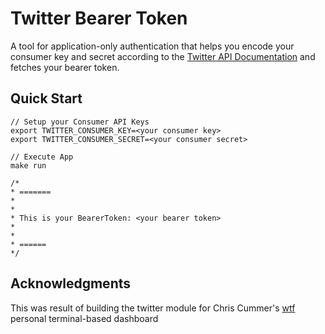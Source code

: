 # Twitter Bearer Token
A tool for application-only authentication that helps you encode your consumer key and secret according to the [Twitter API Documentation](https://developer.twitter.com/en/docs/basics/authentication/overview/application-only) and fetches your bearer token.

## Quick Start
```
// Setup your Consumer API Keys
export TWITTER_CONSUMER_KEY=<your consumer key>
export TWITTER_CONSUMER_SECRET=<your consumer secret>

// Execute App
make run

/*
* =======
*
*
* This is your BearerToken: <your bearer token>
*
*
* ======
*/

```

## Acknowledgments
This was result of building the twitter module for Chris Cummer's [wtf](https://github.com/senorprogrammer/wtf) personal terminal-based dashboard

